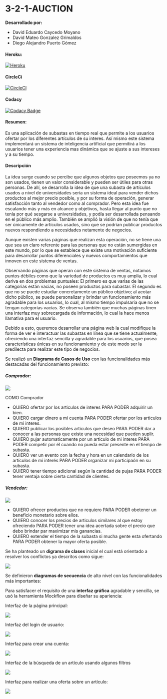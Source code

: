 # 3-2-1-AUCTION
**Desarrollado por:**
- David Eduardo Caycedo Moyano
- David Mateo Gonzalez Grimaldos
- Diego Alejandro Puerto Gómez

#### **Heroku:**

[![Heroku](https://camo.githubusercontent.com/be46aee4f8d55e322c3e7db60ea23a4deb5427c9/68747470733a2f2f6865726f6b752d62616467652e6865726f6b756170702e636f6d2f3f6170703d6865726f6b752d6261646765)](https://auctionsaplication.herokuapp.com/)

#### **CircleCi**

[![CircleCI](https://circleci.com/gh/ARSW-Project-2020-think/modeler.svg?style=svg)](https://circleci.com/gh/ARSW-2020-1-3-2-1-AUCTION/3-2-1-AUCTION)

#### **Codacy**

[![Codacy Badge](https://api.codacy.com/project/badge/Grade/b0345040f09d4a62b18c1560633bdee3)](https://app.codacy.com/gh/ARSW-2020-1-3-2-1-AUCTION/3-2-1-AUCTION/dashboard)

#### **Resumen:**

Es una aplicación de subastas en tiempo real que permite a los usuarios ofertar por los diferentes artículos de su interes. Así mismo este sistema implementará un sistema de inteligencia artificial que permitirá a los usuarios tener una experiencia mas dinámica que se ajuste a sus intereses y a su tiempo.
    
#### **Descripción**

La idea surge cuando se percibe que algunos objetos que poseemos ya no son usados, tienen un valor considerable y pueden ser útiles para otras personas. De allí, se desarrolla la idea de que una subasta de artículos usados a nivel de universidades sería un sistema ideal para vender dichos productos al mejor precio posible, y por su forma de operación, generar satisfacción tanto al vendedor como al comprador. Pero esta idea fue escalando más y más en alcance y objetivos, hasta llegar al punto que no tenía por qué sesgarse a universidades, y podía ser desarrollada pensando en el público más amplio. También se amplió la visión de que no tenía que ser únicamente de artículos usados, sino que se podrían publicar productos nuevos  respondiendo a necesidades netamente de negocios.

Aunque existen varias páginas que realizan esta operación, no se tiene una que sea un claro referente para las personas que no están sumergidas en este mundo, por lo que se establece que existe una motivación suficiente para desarrollar puntos diferenciales y nuevos comportamientos que innoven en este sistema de ventas.

Observando páginas que operan con este sistema de ventas, notamos puntos débiles como que la variedad de productos es muy amplia, lo cual deriva en dos problemas puntuales: El primero es que varias de las categorias están vacias, no poseen productos para subastar. El segundo es que no se puede estudiar concretamente un público objetivo; al acotar dicho público, se puede personalizar y brindar un funcionamiento más agradable para los usuarios, lo cual, al mismo tiempo impulsaría que no se tengan categorías vacías. Se observa también que muchas páginas tinen una interfaz muy sobrecargada de información, lo cual la hace menos llamativa para el usuario.

Debido a esto, queremos desarrollar una página web la cual modifique la forma de ver e interactuar las subastas en línea que se tiene actualmente, ofreciendo una interfaz sencilla y agradable para los usuarios, que posea características únicas en su funcionamiento y de este modo ser la predilecta para realizar este tipo de negocios.

Se realizó un **Diagrama de Casos de Uso** con las funcionalidades más destacadas del funcionamiento previsto:

##### Comprador:

![](/img/CasosComprador.jpg)

COMO Comprador

-  QUIERO ofertar por los articulos de interes PARA PODER adquirir un bien.
- QUIERO cargar dinero a mi cuenta PARA PODER ofertar por los articulos de mi interes.
- QUIERO publicar los posibles articulos que deseo PARA PODER dar a conocer a las personas que existe una necesidad que pueden suplir.
- QUIERO pujar automaticamente por un articulo de mi interes PARA PODER competir por él cuando no pueda estar presente en el tiempo de subasta.
- QUIERO ver un evento con la fecha y hora en un calendario de los artículos de mi interés PARA PODER organizar mi participaón en su subasta.
- QUIERO tener tiempo adicional según la cantidad de pujas PARA PODER tener ventaja sobre cierta cantidad de clientes.


##### Vendedor:

![](/img/CasosVendedor.jpg)

- QUIERO ofrecer productos que no requiero PARA PODER obetener un beneficio monetario sobre ellos.
- QUIERO conocer los precios de articulos similares al que estoy ofreciendo PARA PODER tener una idea acertada sobre el precio que debo brindar par maximizar mis ganancias.
- QUIERO extender el tiempo de la subasta si mucha gente esta ofertando PARA PODER obtener la mayor oferta posible.



Se ha planteado un **digrama de clases** inicial el cual está orientado a resolver los conflictos ya descritos como sigue:

![](/img/DiagramaDeClases.jpg)

Se definieron **diagramas de secuencia** de alto nivel con las funcionalidades más importantes:



Para satisfacer el requisito de una **interfaz gráfica** agradable y sencilla, se usó la herramienta Mockflow para diseñar su apariencia:

Interfaz de la página principal:

![](/img/InterfazUsuario1.PNG)

Interfaz del login de usuario:

![](/img/InterfazUsuario2.PNG)

Interfaz para crear una cuenta:

![](/img/InterfazUsuario3.PNG)

Interfaz de la búsqueda de un artículo usando algunos filtros

![](/img/InterfazUsuario4.PNG)

Interfaz para realizar una oferta sobre un artículo:

![](/img/InterfazUsuario5.PNG)







